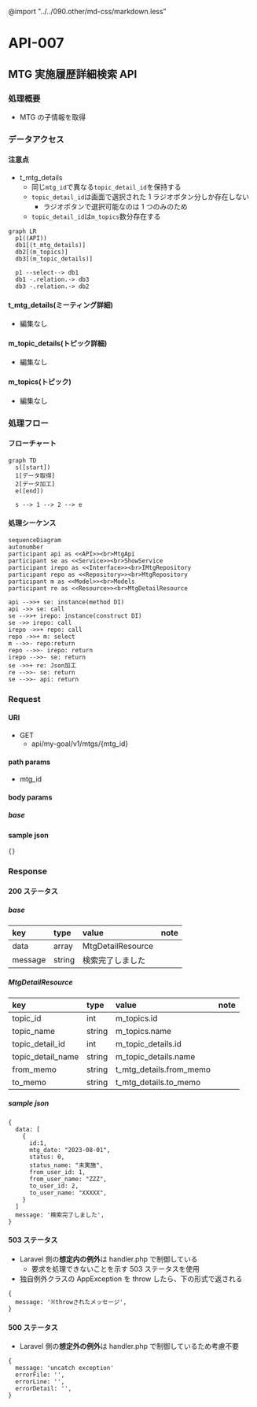 @import "../../090.other/md-css/markdown.less"

# API-007

## MTG 実施履歴詳細検索 API

### 処理概要

- MTG の子情報を取得

### データアクセス

#### 注意点

- t_mtg_details
  - 同じ`mtg_id`で異なる`topic_detail_id`を保持する
  - `topic_detail_id`は画面で選択された 1 ラジオボタン分しか存在しない
    - ラジオボタンで選択可能なのは 1 つのみのため
  - `topic_detail_id`は`m_topics`数分存在する

```mermaid
graph LR
  p1((API))
  db1[(t_mtg_details)]
  db2[(m_topics)]
  db3[(m_topic_details)]

  p1 --select--> db1
  db1 -.relation.-> db3
  db3 -.relation.-> db2
```

#### t_mtg_details(ミーティング詳細)

- 編集なし

#### m_topic_details(トピック詳細)

- 編集なし

#### m_topics(トピック)

- 編集なし

### 処理フロー

#### フローチャート

```mermaid
graph TD
  s([start])
  1[データ取得]
  2[データ加工]
  e([end])

  s --> 1 --> 2 --> e
```

#### 処理シーケンス

```mermaid
sequenceDiagram
autonumber
participant api as <<API>><br>MtgApi
participant se as <<Service>><br>ShowService
participant irepo as <<Interface>><br>IMtgRepository
participant repo as <<Repository>><br>MtgRepository
participant m as <<Model>><br>Models
participant re as <<Resource>><br>MtgDetailResource

api -->>+ se: instance(method DI)
api ->> se: call
se -->>+ irepo: instance(construct DI)
se ->> irepo: call
irepo ->>+ repo: call
repo ->>+ m: select
m -->>- repo:return
repo -->>- irepo: return
irepo -->>- se: return
se ->>+ re: Json加工
re -->>- se: return
se -->>- api: return

```

### Request

#### URI

- GET
  - api/my-goal/v1/mtgs/{mtg_id}

#### path params

- mtg_id

#### body params

##### base

#### sample json

```json5
{}
```

### Response

#### 200 ステータス

##### base

| key     | type   | value             | note |
| :------ | :----- | :---------------- | :--- |
| data    | array  | MtgDetailResource |      |
| message | string | 検索完了しました  |      |

##### MtgDetailResource

| key               | type   | value                   | note |
| :---------------- | :----- | :---------------------- | :--- |
| topic_id          | int    | m_topics.id             |      |
| topic_name        | string | m_topics.name           |      |
| topic_detail_id   | int    | m_topic_details.id      |      |
| topic_detail_name | string | m_topic_details.name    |      |
| from_memo         | string | t_mtg_details.from_memo |      |
| to_memo           | string | t_mtg_details.to_memo   |      |

##### sample json

```json5
{
  data: [
    {
      id:1,
      mtg_date: "2023-08-01",
      status: 0,
      status_name: "未実施",
      from_user_id: 1,
      from_user_name: "ZZZ",
      to_user_id: 2,
      to_user_name: "XXXXX",
    }
  ]
  message: '検索完了しました',
}
```

#### 503 ステータス

- Laravel 側の**想定内の例外**は handler.php で制御している
  - 要求を処理できないことを示す 503 ステータスを使用
- 独自例外クラスの AppException を throw したら、下の形式で返される

```json5
{
  message: '※throwされたメッセージ',
}
```

#### 500 ステータス

- Laravel 側の**想定外の例外**は handler.php で制御しているため考慮不要

```json5
{
  message: 'uncatch exception'
  errorFile: '',
  errorLine: '',
  errorDetail: '',
}
```
